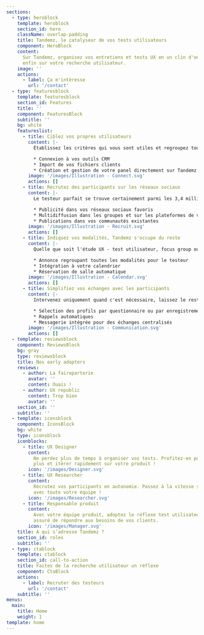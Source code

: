 ```yaml
---
sections:
  - type: heroblock
    template: heroblock
    section_id: hero
    className: overlap-padding
    title: Tandemz, le catalyseur de vos tests utilisateurs
    component: HeroBlock
    content:
      Sur Tandemz, organisez vos entretiens et tests UX en un clin d'oeil. Concentrez-vous
      enfin sur votre recherche utilisateur.
    image: ''
    actions:
      - label: Ça m'intéresse
        url: '/contact'
  - type: featuresblock
    template: featuresblock
    section_id: Features
    title: ''
    component: FeaturesBlock
    subtitle: ''
    bg: white
    featureslist:
      - title: Ciblez vos propres utilisateurs
        content: |-
          Établissez les critères qui vous sont utiles et regroupez toutes les informations de vos utilisateurs sur Tandemz, quelle que soit leur source. Partagez votre panel avec toute votre équipe UX.

          * Connexion à vos outils CRM
          * Import de vos fichiers clients
          * Création et gestion de votre panel directement sur Tandemz
        image: '/images/Illustration - Connect.svg'
        actions: []
      - title: Recrutez des participants sur les réseaux sociaux
        content: |-
          Le testeur parfait se trouve certainement parmi les 3,4 milliards d’utilisateurs des réseaux sociaux. Définissez les critères de vos participants, Tandemz cible les plus pertinents là où ils se trouvent :

          * Publicité dans vos réseaux sociaux favoris
          * Multidiffusion dans les groupes et sur les plateformes de votre choix
          * Publications dans vos communautés existantes
        image: '/images/Illustration - Recruit.svg'
        actions: []
      - title: Indiquez vos modalités, Tandemz s'occupe du reste
        content: |-
          Quelle que soit l'étude UX - test utilisateur, focus group ou interview - finis les explications et les allers-retours pour décider d'un rendez-vous. Laissez vos participants choisir parmi vos disponibilités.

          * Annonce regroupant toutes les modalités pour le testeur
          * Intégration à votre calendrier
          * Réservation de salle automatique
        image: '/images/Illustration - Calendar.svg'
        actions: []
      - title: Simplifiez vos échanges avec les participants
        content: |-
          Intervenez uniquement quand c'est nécessaire, laissez le reste à Tandemz !

          * Sélection des profils par questionnaire ou par enregistrement
          * Rappels automatiques
          * Messagerie intégrée pour des échanges centralisés
        image: '/images/Illustration - Communication.svg'
        actions: []
  - template: reviewsblock
    component: ReviewsBlock
    bg: gray
    type: reviewsblock
    title: Nos early adopters
    reviews:
      - author: La faireparterie
        avatar: ''
        content: Ouais !
      - author: UX republic
        content: Trop bien
        avatar: ''
    section_id: ''
    subtitle: ''
  - template: iconsblock
    component: IconsBlock
    bg: white
    type: iconsblock
    iconblocks:
      - title: UX Designer
        content:
          Ne perdez plus de temps à organiser vos tests. Profitez-en pour en faire
          plus et itérer rapidement sur votre produit !
        icon: '/images/Designer.svg'
      - title: UX Researcher
        content:
          Recrutez vos participants en autonomie. Passez à la vitesse supérieure
          avec toute votre équipe !
        icon: '/images/Researcher.svg'
      - title: Responsable produit
        content:
          Avec votre équipe produit, adoptez le réflexe test utilisateur ! Soyez
          assuré de répondre aux besoins de vos clients.
        icon: '/images/Manager.svg'
    title: A qui s’adresse Tandemz ?
    section_id: roles
    subtitle: ''
  - type: ctablock
    template: ctablock
    section_id: call-to-action
    title: Faites de la recherche utilisateur un réflexe
    component: CtaBlock
    actions:
      - label: Recruter des testeurs
        url: '/contact'
    subtitle: ''
menus:
  main:
    title: Home
    weight: 1
template: home
---
```

